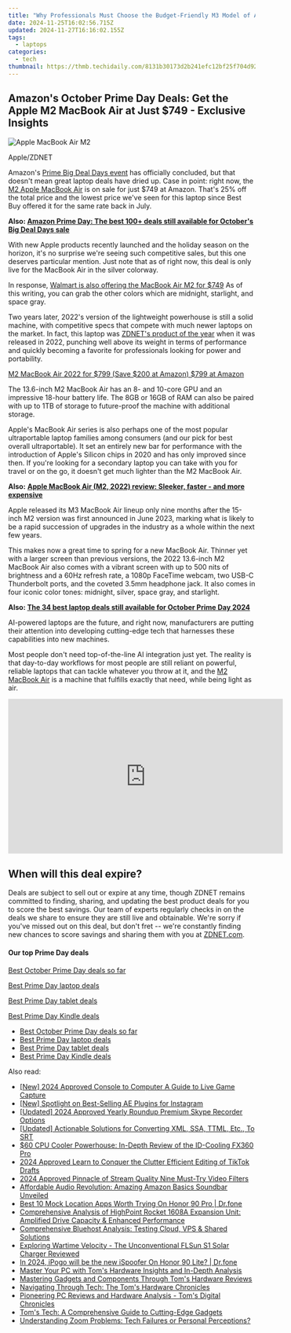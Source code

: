 ```yaml
---
title: "Why Professionals Must Choose the Budget-Friendly M3 Model of Apple's MacBook Pro: Exclusive Insights"
date: 2024-11-25T16:02:56.715Z
updated: 2024-11-27T16:16:02.155Z
tags:
  - laptops
categories:
  - tech
thumbnail: https://thmb.techidaily.com/8131b30173d2b241efc12bf25f704d9229322eedc156666a853f82f3e47dee0b.jpg
---
```


## Amazon's October Prime Day Deals: Get the Apple M2 MacBook Air at Just $749 - Exclusive Insights

![Apple MacBook Air M2](https://www.zdnet.com/a/img/resize/beb34136418000140523349e4debf35e317f7621/2024/10/07/52df9c26-8207-4479-b338-baa6f0120750/macbook2022a.jpg?auto=webp&width=1280)

Apple/ZDNET

Amazon's [Prime Big Deal Days event](https://www.zdnet.com/home-and-office/october-prime-day-2024-heres-everything-you-need-to-know-2024-10-07/) has officially concluded, but that doesn't mean great laptop deals have dried up. Case in point: right now, the [M2 Apple MacBook Air](https://buy.geni.us/Proxy.ashx?TSID=368250&GR%5FURL=https%3A%2F%2Fwww.amazon.com%2Fdp%2FB0B3CDZLTB%2F%3Ftag%3Dzd-buy-button-20%26ascsubtag%3D%5F%5FCOM%5FCLICK%5FID%5F%5F%7Cb2dbe571-0e6a-4a14-9cba-0a077f298bc6%7Cdtp&dtb=1) is on sale for just $749 at Amazon. That's 25% off the total price and the lowest price we've seen for this laptop since Best Buy offered it for the same rate back in July. 

**Also: [Amazon Prime Day: The best 100+ deals still available for October's Big Deal Days sale](https://www.zdnet.com/article/best-amazon-prime-day-deals-2024-10-10/)**

With new Apple products recently launched and the holiday season on the horizon, it's no surprise we're seeing such competitive sales, but this one deserves particular mention. Just note that as of right now, this deal is only live for the MacBook Air in the silver colorway. 

In response, [Walmart is also offering the MacBook Air M2 for $749](https://shop-links.co/link/?url=https%3A%2F%2Fwww.bestbuy.com%2Fsite%2Fapple-macbook-air-13-6-laptop-m2-chip-built-for-apple-intelligence-8gb-memory-256gb-ssd-midnight%2F6509650.p&publisher_slug=itechdaily19598&exclusive=1) As of this writing, you can grab the other colors which are midnight, starlight, and space gray. 

Two years later, 2022's version of the lightweight powerhouse is still a solid machine, with competitive specs that compete with much newer laptops on the market. In fact, this laptop was [ZDNET's product of the year](https://www.zdnet.com/article/m2-macbook-air-zdnets-product-of-the-year/) when it was released in 2022, punching well above its weight in terms of performance and quickly becoming a favorite for professionals looking for power and portability.

[M2 MacBook Air 2022 for $799 (Save $200 at Amazon) $799 at Amazon](https://buy.geni.us/Proxy.ashx?TSID=368250&GR%5FURL=https%3A%2F%2Fwww.amazon.com%2F2022-Apple-MacBook-Laptop-chip%2Fdp%2FB0B3C2R8MP%3Ftag%3Dzd-buy-button-20%26ascsubtag%3D%5F%5FCOM%5FCLICK%5FID%5F%5F%7Cb2dbe571-0e6a-4a14-9cba-0a077f298bc6%7Cdtp&dtb=1)

The 13.6-inch M2 MacBook Air has an 8- and 10-core GPU and an impressive 18-hour battery life. The 8GB or 16GB of RAM can also be paired with up to 1TB of storage to future-proof the machine with additional storage. 

Apple's MacBook Air series is also perhaps one of the most popular ultraportable laptop families among consumers (and our pick for best overall ultraportable). It set an entirely new bar for performance with the introduction of Apple's Silicon chips in 2020 and has only improved since then. If you're looking for a secondary laptop you can take with you for travel or on the go, it doesn't get much lighter than the M2 MacBook Air. 

**Also:** [**Apple MacBook Air (M2, 2022) review: Sleeker, faster - and more expensive**](https://www.zdnet.com/article/apple-macbook-air-m2-2022-review/)

Apple released its M3 MacBook Air lineup only nine months after the 15-inch M2 version was first announced in June 2023, marking what is likely to be a rapid succession of upgrades in the industry as a whole within the next few years. 

This makes now a great time to spring for a new MacBook Air. Thinner yet with a larger screen than previous versions, the 2022 13.6-inch M2 MacBook Air also comes with a vibrant screen with up to 500 nits of brightness and a 60Hz refresh rate, a 1080p FaceTime webcam, two USB-C Thunderbolt ports, and the coveted 3.5mm headphone jack. It also comes in four iconic color tones: midnight, silver, space gray, and starlight. 

**Also: [The 34 best laptop deals still available for October Prime Day 2024](https://www.zdnet.com/article/best-prime-day-laptop-deals-2024-10-10/)**

AI-powered laptops are the future, and right now, manufacturers are putting their attention into developing cutting-edge tech that harnesses these capabilities into new machines.

Most people don't need top-of-the-line AI integration just yet. The reality is that day-to-day workflows for most people are still reliant on powerful, reliable laptops that can tackle whatever you throw at it, and the [M2 MacBook Air](https://buy.geni.us/Proxy.ashx?TSID=368250&GR%5FURL=https%3A%2F%2Fwww.amazon.com%2Fdp%2FB0B3CDZLTB%2F%3Ftag%3Dzd-buy-button-20%26ascsubtag%3D%5F%5FCOM%5FCLICK%5FID%5F%5F%7Cb2dbe571-0e6a-4a14-9cba-0a077f298bc6%7Cdtp&dtb=1) is a machine that fulfills exactly that need, while being light as air. 

<!-- affiliate ads begin -->
<iframe width="560" height="315" src="https://www.youtube.com/embed/9Jfq2Wx1Bcs?si=YQrYpTy0g4aV5QaO&autoplay=1" title="YouTube video player" frameborder="0" allow="accelerometer; autoplay; clipboard-write; encrypted-media; gyroscope; picture-in-picture; web-share" referrerpolicy="strict-origin-when-cross-origin" allowfullscreen></iframe>
<!-- affiliate ads end -->

## When will this deal expire?

Deals are subject to sell out or expire at any time, though ZDNET remains committed to finding, sharing, and updating the best product deals for you to score the best savings. Our team of experts regularly checks in on the deals we share to ensure they are still live and obtainable. We're sorry if you've missed out on this deal, but don't fret -- we're constantly finding new chances to score savings and sharing them with you at [ZDNET.com](https://www.zdnet.com/). 

#### Our top Prime Day deals

[Best October Prime Day deals so far](https://www.zdnet.com/article/best-amazon-prime-day-deals-2024-10-10/ "Best October Prime Day deals so far")

[Best Prime Day laptop deals](https://www.zdnet.com/article/best-prime-day-laptop-deals-2024-10-10/ "Best Prime Day laptop deals")

[Best Prime Day tablet deals](https://www.zdnet.com/article/best-prime-day-tablet-deals-2024-10-10/ "Best Prime Day tablet deals")

[Best Prime Day Kindle deals](https://www.zdnet.com/article/best-prime-day-kindle-deals-10-10-2024/ "Best Prime Day Kindle deals")

* [Best October Prime Day deals so far](https://www.zdnet.com/article/best-amazon-prime-day-deals-2024-10-10/ "Best October Prime Day deals so far")
* [Best Prime Day laptop deals](https://www.zdnet.com/article/best-prime-day-laptop-deals-2024-10-10/ "Best Prime Day laptop deals")
* [Best Prime Day tablet deals](https://www.zdnet.com/article/best-prime-day-tablet-deals-2024-10-10/ "Best Prime Day tablet deals")
* [Best Prime Day Kindle deals](https://www.zdnet.com/article/best-prime-day-kindle-deals-10-10-2024/ "Best Prime Day Kindle deals")

<ins class="adsbygoogle"
     style="display:block"
     data-ad-format="autorelaxed"
     data-ad-client="ca-pub-7571918770474297"
     data-ad-slot="1223367746"></ins>

<ins class="adsbygoogle"
     style="display:block"
     data-ad-client="ca-pub-7571918770474297"
     data-ad-slot="8358498916"
     data-ad-format="auto"
     data-full-width-responsive="true"></ins>

<span class="atpl-alsoreadstyle">Also read:</span>
<div><ul>
<li><a href="https://remote-screen-capture.techidaily.com/new-2024-approved-console-to-computer-a-guide-to-live-game-capture/"><u>[New] 2024 Approved Console to Computer A Guide to Live Game Capture</u></a></li>
<li><a href="https://instagram-video-recordings.techidaily.com/new-spotlight-on-best-selling-ae-plugins-for-instagram/"><u>[New] Spotlight on Best-Selling AE Plugins for Instagram</u></a></li>
<li><a href="https://video-screen-grab.techidaily.com/updated-2024-approved-yearly-roundup-premium-skype-recorder-options/"><u>[Updated] 2024 Approved Yearly Roundup Premium Skype Recorder Options</u></a></li>
<li><a href="https://extra-information.techidaily.com/updated-actionable-solutions-for-converting-xml-ssa-ttml-etc-to-srt/"><u>[Updated] Actionable Solutions for Converting XML, SSA, TTML, Etc., To SRT</u></a></li>
<li><a href="https://hardware-reviews.techidaily.com/60-cpu-cooler-powerhouse-in-depth-review-of-the-id-cooling-fx360-pro/"><u>$60 CPU Cooler Powerhouse: In-Depth Review of the ID-Cooling FX360 Pro</u></a></li>
<li><a href="https://extra-guidance.techidaily.com/2024-approved-learn-to-conquer-the-clutter-efficient-editing-of-tiktok-drafts/"><u>2024 Approved Learn to Conquer the Clutter Efficient Editing of TikTok Drafts</u></a></li>
<li><a href="https://extra-support.techidaily.com/2024-approved-pinnacle-of-stream-quality-nine-must-try-video-filters/"><u>2024 Approved Pinnacle of Stream Quality Nine Must-Try Video Filters</u></a></li>
<li><a href="https://buynow-reviews.techidaily.com/affordable-audio-revolution-amazing-amazon-basics-soundbar-unveiled/"><u>Affordable Audio Revolution: Amazing Amazon Basics Soundbar Unveiled</u></a></li>
<li><a href="https://fake-location.techidaily.com/best-10-mock-location-apps-worth-trying-on-honor-90-pro-drfone-by-drfone-virtual-android/"><u>Best 10 Mock Location Apps Worth Trying On Honor 90 Pro | Dr.fone</u></a></li>
<li><a href="https://hardware-reviews.techidaily.com/comprehensive-analysis-of-highpoint-rocket-1608a-expansion-unit-amplified-drive-capacity-and-enhanced-performance/"><u>Comprehensive Analysis of HighPoint Rocket 1608A Expansion Unit: Amplified Drive Capacity & Enhanced Performance</u></a></li>
<li><a href="https://hardware-reviews.techidaily.com/comprehensive-bluehost-analysis-testing-cloud-vps-and-shared-solutions/"><u>Comprehensive Bluehost Analysis: Testing Cloud, VPS & Shared Solutions</u></a></li>
<li><a href="https://hardware-reviews.techidaily.com/exploring-wartime-velocity-the-unconventional-flsun-s1-solar-charger-reviewed/"><u>Exploring Wartime Velocity - The Unconventional FLSun S1 Solar Charger Reviewed</u></a></li>
<li><a href="https://pokemon-go-android.techidaily.com/in-2024-ipogo-will-be-the-new-ispoofer-on-honor-90-lite-drfone-by-drfone-virtual-android/"><u>In 2024, iPogo will be the new iSpoofer On Honor 90 Lite? | Dr.fone</u></a></li>
<li><a href="https://hardware-reviews.techidaily.com/master-your-pc-with-toms-hardware-insights-and-in-depth-analysis/"><u>Master Your PC with Tom's Hardware Insights and In-Depth Analysis</u></a></li>
<li><a href="https://hardware-reviews.techidaily.com/mastering-gadgets-and-components-through-toms-hardware-reviews/"><u>Mastering Gadgets and Components Through Tom's Hardware Reviews</u></a></li>
<li><a href="https://hardware-reviews.techidaily.com/navigating-through-tech-the-toms-hardware-chronicles/"><u>Navigating Through Tech: The Tom's Hardware Chronicles</u></a></li>
<li><a href="https://hardware-reviews.techidaily.com/pioneering-pc-reviews-and-hardware-analysis-toms-digital-chronicles/"><u>Pioneering PC Reviews and Hardware Analysis - Tom's Digital Chronicles</u></a></li>
<li><a href="https://hardware-reviews.techidaily.com/toms-tech-a-comprehensive-guide-to-cutting-edge-gadgets/"><u>Tom's Tech: A Comprehensive Guide to Cutting-Edge Gadgets</u></a></li>
<li><a href="https://tech-renaissance.techidaily.com/understanding-zoom-problems-tech-failures-or-personal-perceptions/"><u>Understanding Zoom Problems: Tech Failures or Personal Perceptions?</u></a></li>
</ul></div>

